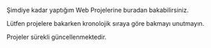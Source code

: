 Şimdiye kadar yaptığım Web Projelerine buradan bakabilirsiniz.

Lütfen projelere bakarken kronolojik sıraya göre bakmayı unutmayın.

Projeler sürekli güncellenmektedir.
